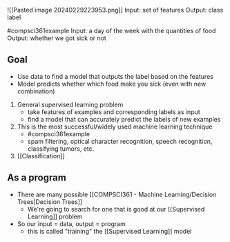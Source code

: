 ![[Pasted image 20240229223953.png]]
Input: set of features
Output: class label

#compsci361example 
Input: a day of the week with the quantities of food
Output: whether we got sick or not

## Goal
- Use data to find a model that outputs the label based on the features
- Model predicts whether which food make you sick (even with new combination)

1. General supervised learning problem
	- take features of examples and corresponding labels as input
	- find a model that can accurately predict the labels of new examples
2. This is the most successful/widely used machine learning technique
	- #compsci361example 
	- spam filtering, optical character recognition, speech recognition, classifying tumors, etc.
3. [[Classification]]

## As a program
- There are many possible [[COMPSCI361 - Machine Learning/Decision Trees|Decision Trees]] 
	- We're going to search for one that is good at our [[Supervised Learning]] problem
- So our input = data, output = program
	- this is called "training" the [[Supervised Learning]] model